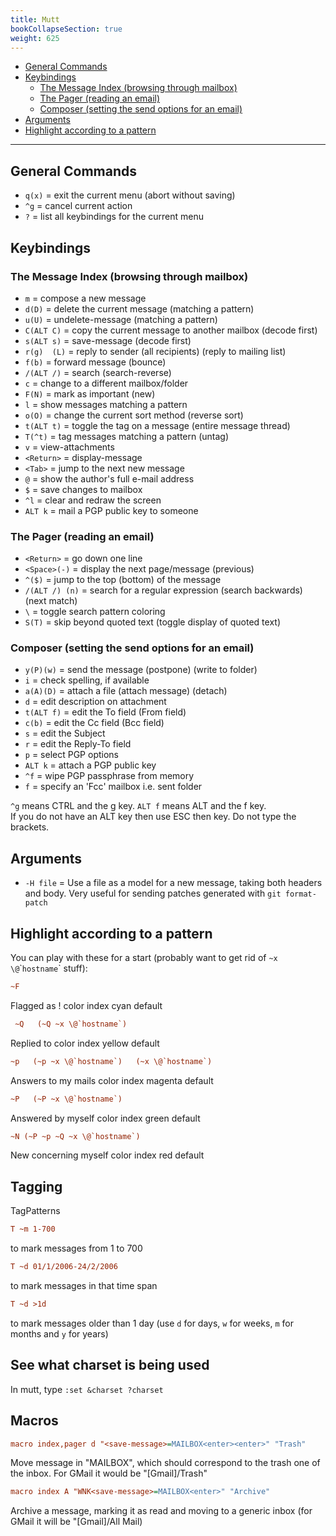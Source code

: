 ```yaml
---
title: Mutt
bookCollapseSection: true
weight: 625
---
```

<!-- vim-markdown-toc GFM -->

* [General Commands](#general-commands)
* [Keybindings](#keybindings)
	* [The Message Index  (browsing through mailbox)](#the-message-index--browsing-through-mailbox)
	* [The Pager (reading an email)](#the-pager-reading-an-email)
	* [Composer (setting the send options for an email)](#composer-setting-the-send-options-for-an-email)
* [Arguments](#arguments)
* [Highlight according to a pattern](#highlight-according-to-a-pattern)

<!-- vim-markdown-toc -->

-------------

## General Commands

* `q(x)`	= exit the current menu (abort without saving)
* `^g`		= cancel current action
* `?`		= list all keybindings for the current menu

## Keybindings

### The Message Index  (browsing through mailbox)

* `m`		= compose a new message
* `d(D)`	= delete the current message (matching a pattern)
* `u(U)`	= undelete-message (matching a pattern)
* `C(ALT C)` = copy the current message to another mailbox (decode first)
* `s(ALT s)` = save-message (decode first)
* `r(g)  (L)` = reply to sender (all recipients) (reply to mailing list)
* `f(b)`	= forward message (bounce) 
* `/(ALT /)` = search  (search-reverse) 
* `c`		= change to a different mailbox/folder 
* `F(N)`	= mark as important (new) 
* `l`		= show messages matching a pattern 
* `o(O)`	= change the current sort method (reverse sort) 
* `t(ALT t)` = toggle the tag on a message (entire message thread) 
* `T(^t)`	= tag messages matching a pattern (untag) 
* `v`		= view-attachments 
* `<Return>` = display-message 
* `<Tab>`	= jump to the next new message 
* `@`		= show the author's full e-mail address 
* `$`		= save changes to mailbox 
* `^l`		= clear and redraw the screen 
* `ALT k`	= mail a PGP public key to someone 

### The Pager (reading an email)

* `<Return>`  = go down one line 
* `<Space>(-)` = display the next page/message (previous) 
* `^($)`	= jump to the top (bottom) of the message 
* `/(ALT /) (n)` = search for a regular expression (search backwards) (next match) 
* `\`		= toggle search pattern coloring 
* `S(T)`	= skip beyond quoted text (toggle display of quoted text) 
 
### Composer (setting the send options for an email)
 
* `y(P)(w)` = send the message  (postpone)  (write to folder) 
* `i`		= check spelling, if available 
* `a(A)(D)` = attach a file  (attach message)  (detach) 
* `d`	= edit description on attachment 
* `t(ALT f)` = edit the To field (From field) 
* `c(b)`	= edit the Cc field (Bcc field) 
* `s`	= edit the Subject 
* `r`	= edit the Reply-To field 
* `p`	= select PGP options 
* `ALT k` = attach a PGP public key 
* `^f` = wipe PGP passphrase from memory 
* `f`	= specify an 'Fcc' mailbox i.e. sent folder

`^g` means CTRL and the g key. `ALT f` means ALT and the f key.								
If you do not have an ALT key then use ESC then key. Do not type the brackets.								

## Arguments

* `-H file` = Use a file as a model for a new message, taking both headers and body. Very useful for sending patches generated with `git format-patch`

## Highlight according to a pattern

You can play with these for a start (probably want to get rid of
`~x \@`\``hostname`\` stuff):

```cfg
~F
```

Flagged as !  color index cyan default 

```cfg
 ~Q   (~Q ~x \@`hostname`)
 ```

Replied to  color index yellow default

```cfg
~p   (~p ~x \@`hostname`)   (~x \@`hostname`)
```

Answers to my mails  color index magenta default 

```cfg
~P   (~P ~x \@`hostname`)
```

Answered by myself  color index green default

```cfg
~N (~P ~p ~Q ~x \@`hostname`)
```

New concerning myself  color index red default

## Tagging

TagPatterns

```cfg
T ~m 1-700
```
	
to mark messages from 1 to 700

```cfg
T ~d 01/1/2006-24/2/2006
```

to mark messages in that time span

```cfg
T ~d >1d
```

to mark messages older than 1 day (use `d` for days, `w` for weeks, `m` for months and `y` for years)

## See what charset is being used

In mutt, type `:set &charset ?charset`

## Macros

```cfg
macro index,pager d "<save-message>=MAILBOX<enter><enter>" "Trash"
```

Move message in "MAILBOX", which should correspond to the trash one of the inbox. For GMail it would be "[Gmail]/Trash"

```cfg
macro index A "WNK<save-message>=MAILBOX<enter>" "Archive"
```

Archive a message, marking it as read and moving to a generic inbox (for GMail it will be "[Gmail]/All Mail)
